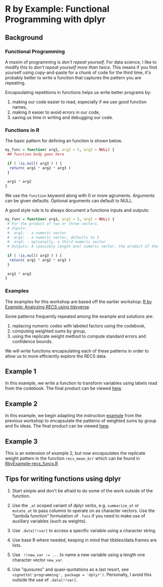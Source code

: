 # R by Example: Functional Programming with dplyr

## Background

### Functional Programming

A maxim of programming is *don't repeat yourself*.  For data science, 
I like to modify this to *don't repeat yourself more than twice*.  This means if 
you find yourself using copy-and-paste for a chunk of code for the third time, 
it's probably better to write a function that captures the pattern you are 
repeating.

Encapsulating repetitions in functions helps us write better programs by:

1. making our code easier to read, especially if we use good function names,
1. making it easier to avoid errors in our code, 
1. saving us time in writing and debugging our code.  

### Functions in R

The basic pattern for defining an function is shown below.

```r
my_func = function( arg1, arg2 = 5, arg3 = NULL) {
 ## function body goes here
 
 if ( !is.null( arg3 ) ) {
  return( arg1 * arg2 * arg3 )
 }
 
 arg1 * arg2
}
```

We use the `function` keyword along with 0 or more agruments.  Arguments can
be given defaults. Optional arguments can default to NULL.  

A good style rule is to always document a functions inputs and outputs:


```r
my_func = function( arg1, arg2 = 5, arg3 = NULL) {
 # For the product of two or three vectors. 
 # Inputs:
 #  arg1: - a numeric vector
 #  arg2: - a numeric vector, defaults to 5
 #  arg3: - optionally, a third numeric vector
 # Outputs: A (possibly length one) numeric vector, the product of the arguments
 
 if ( !is.null( arg3 ) ) {
  return( arg1 * arg2 * arg3 )
 }
 
 arg1 * arg2
}
```

### Examples

The examples for this workshop are based off the earlier workshop:
[R by Example: Analyzing RECS using tidyverse](https://jbhender.github.io/CSCAR_Workshops/R_by_Example/recs_dplyr/).

Some patterns frequently repeated among the example and solutions are:

1. replacing numeric codes with labeled factors using the codebook,
1. computing weighted sums by group,
1. using the replicate weight method to compute standard errors and confidence
bounds.

We will write functions encapsulating each of these patterns in order to allow
us to more efficiently explore the RECS data.

## Example 1

In this example, we write a function to transform variables using labels read
from the codebook. The final product can be viewed [here](./RbyExample-fpd-example1.R).

## Example 2

In this example, we begin adapting the instruction [example](https://jbhender.github.io/CSCAR_Workshops/R_by_Example/recs_dplyr/RbyExample-recs_tidy-example.R) from the previous workshop to encapsulate the patterns of
weighted sums by group and fix ideas. The final product can be viewed [here](./RbyExample-fpd-example2.R).

## Example 3

This is an extension of example 2, but now encapsulates the 
replicate weight pattern in the function `recs_mean_brr` which can be found in
[RbyExample-recs_funcs.R](./RbyExample-fpd-recs_funcs.R)

## Tips for writing functions using dplyr

1. Start simple and don't be afraid to do some of the work outside of the function.

1. Use the `_at` scoped variant of dplyr verbs, 
   e.g. `summarize_at` or `mutate_at` to pass columns to operate on as
   character vectors. Use the "lambda function" formulation of `.funs` if you
   need to make use of auxillary variables (such as weights).

1. Use `.data[!!var]` to access a specific variable using a character string.

1. Use base R where needed, keeping in mind that tibbles/data.frames are lists.

1. Use ` !!new_var := ...` to name a new variable using a length one character
vector `new_var`.

1. Use "quosures" and quasi-quotations as a last resort, see `vignette('programming', package = 'dplyr')`. Personally, I avoid this outside the use of `.data[!!var]`.



